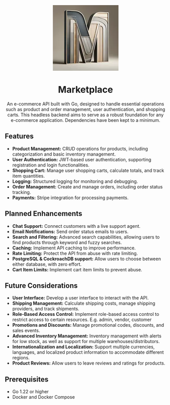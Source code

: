 <p align="center">
  <img src="https://raw.githubusercontent.com/dgyurics/marketplace/main/logo.webp" alt="marketplace">
</p>
<h1 align="center">Marketplace</h1>
<p align="center">
  An e-commerce API built with Go, designed to handle essential operations such as product and order management, user authentication, and shopping carts. This headless backend aims to serve as a robust foundation for any e-commerce application. Dependencies have been kept to a minimum.
</p>
<h2>Features</h2>
<ul>
  <li><strong>Product Management:</strong> CRUD operations for products, including categorization and basic inventory management.</li>
  <li><strong>User Authentication:</strong> JWT-based user authentication, supporting registration and login functionalities.</li>
  <li><strong>Shopping Cart:</strong> Manage user shopping carts, calculate totals, and track item quantities.</li>
  <li><strong>Logging:</strong> Structured logging for monitoring and debugging.</li>
  <li><strong>Order Management:</strong> Create and manage orders, including order status tracking.</li>
  <li><strong>Payments:</strong> Stripe integration for processing payments.</li>
</ul>

<h2>Planned Enhancements</h2>
<ul>
  <li><strong>Chat Support:</strong> Connect customers with a live support agent.</li>
  <li><strong>Email Notifications:</strong> Send order status emails to users.</li>
  <li><strong>Search and Filtering:</strong> Advanced search capabilities, allowing users to find products through keyword and fuzzy searches.</li>
  <li><strong>Caching:</strong> Implement API caching to improve performance.</li>
  <li><strong>Rate Limiting:</strong> Protect the API from abuse with rate limiting.</li>
  <li><strong>PostgreSQL & CockroachDB support:</strong> Allow users to choose between either database, with zero effort.</li>
  <li><strong>Cart Item Limits:</strong> Implement cart item limits to prevent abuse.</li>
</ul>

<h2>Future Considerations</h2>
<ul>
  <li><strong>User Interface:</strong> Develop a user interface to interact with the API.</li>
  <li><strong>Shipping Management:</strong> Calculate shipping costs, manage shipping providers, and track shipments.</li>
  <li><strong>Role-Based Access Control:</strong> Implement role-based access control to restrict access to certain resources. E.g. admin, vendor, customer</li>
  <li><strong>Promotions and Discounts:</strong> Manage promotional codes, discounts, and sales events.</li>
  <li><strong>Advanced Inventory Management:</strong> Inventory management with alerts for low stock, as well as support for multiple warehouses/distributors.</li>
  <li><strong>Internationalization and Localization:</strong> Support multiple currencies, languages, and localized product information to accommodate different regions.</li>
  <li><strong>Product Reviews:</strong> Allow users to leave reviews and ratings for products.</li>
</ul>

<h2>Prerequisites</h2>
<ul>
  <li>Go 1.22 or higher</li>
  <li>Docker and Docker Compose</li>
</ul>
